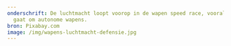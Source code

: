 ```yaml
---
onderschrift: De luchtmacht loopt voorop in de wapen speed race, vooral als het
  gaat om autonome wapens.
bron: Pixabay.com
image: /img/wapens-luchtmacht-defensie.jpg
---
```

